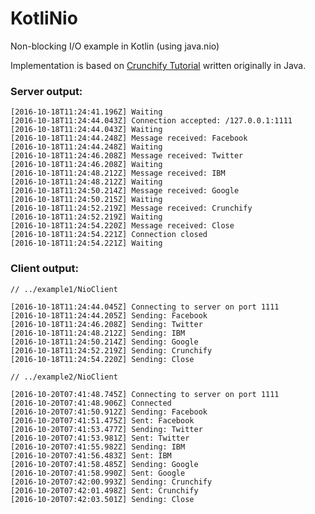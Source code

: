 # KotliNio
Non-blocking I/O example in Kotlin (using java.nio)

Implementation is based on [Crunchify Tutorial](http://crunchify.com/java-nio-non-blocking-io-with-server-client-example-java-nio-bytebuffer-and-channels-selector-java-nio-vs-io/) written originally in Java.

### Server output:

```
[2016-10-18T11:24:41.196Z] Waiting
[2016-10-18T11:24:44.043Z] Connection accepted: /127.0.0.1:1111
[2016-10-18T11:24:44.043Z] Waiting
[2016-10-18T11:24:44.248Z] Message received: Facebook
[2016-10-18T11:24:44.248Z] Waiting
[2016-10-18T11:24:46.208Z] Message received: Twitter
[2016-10-18T11:24:46.208Z] Waiting
[2016-10-18T11:24:48.212Z] Message received: IBM
[2016-10-18T11:24:48.212Z] Waiting
[2016-10-18T11:24:50.214Z] Message received: Google
[2016-10-18T11:24:50.215Z] Waiting
[2016-10-18T11:24:52.219Z] Message received: Crunchify
[2016-10-18T11:24:52.219Z] Waiting
[2016-10-18T11:24:54.220Z] Message received: Close
[2016-10-18T11:24:54.221Z] Connection closed
[2016-10-18T11:24:54.221Z] Waiting
```

### Client output:

```
// ../example1/NioClient

[2016-10-18T11:24:44.045Z] Connecting to server on port 1111
[2016-10-18T11:24:44.205Z] Sending: Facebook
[2016-10-18T11:24:46.208Z] Sending: Twitter
[2016-10-18T11:24:48.212Z] Sending: IBM
[2016-10-18T11:24:50.214Z] Sending: Google
[2016-10-18T11:24:52.219Z] Sending: Crunchify
[2016-10-18T11:24:54.220Z] Sending: Close
```

```
// ../example2/NioClient

[2016-10-20T07:41:48.745Z] Connecting to server on port 1111
[2016-10-20T07:41:48.906Z] Connected
[2016-10-20T07:41:50.912Z] Sending: Facebook
[2016-10-20T07:41:51.475Z] Sent: Facebook
[2016-10-20T07:41:53.477Z] Sending: Twitter
[2016-10-20T07:41:53.981Z] Sent: Twitter
[2016-10-20T07:41:55.982Z] Sending: IBM
[2016-10-20T07:41:56.483Z] Sent: IBM
[2016-10-20T07:41:58.485Z] Sending: Google
[2016-10-20T07:41:58.990Z] Sent: Google
[2016-10-20T07:42:00.993Z] Sending: Crunchify
[2016-10-20T07:42:01.498Z] Sent: Crunchify
[2016-10-20T07:42:03.501Z] Sending: Close
```